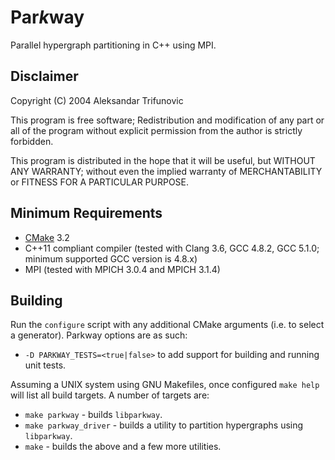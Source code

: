 # Par<i>k</i>way

Parallel hypergraph partitioning in C++ using MPI.

## Disclaimer

Copyright (C) 2004 Aleksandar Trifunovic

This program is free software; Redistribution and modification of any part or
all of the program without explicit permission from the author is strictly
forbidden.

This program is distributed in the hope that it will be useful, but WITHOUT
ANY WARRANTY; without even the implied warranty of MERCHANTABILITY or FITNESS
FOR A PARTICULAR PURPOSE.

## Minimum Requirements

* [CMake](http://cmake.org/) 3.2
* C++11 compliant compiler (tested with Clang 3.6, GCC 4.8.2, GCC 5.1.0;
  minimum supported GCC version is 4.8.x)
* MPI (tested with MPICH 3.0.4 and MPICH 3.1.4)

## Building

Run the `configure` script with any additional CMake arguments (i.e. to select
a generator). Parkway options are as such:

* `-D PARKWAY_TESTS=<true|false>` to add support for building and running unit
  tests.

Assuming a UNIX system using GNU Makefiles, once configured `make help` will
list all build targets. A number of targets are:

* `make parkway` - builds `libparkway`.
* `make parkway_driver` - builds a utility to partition hypergraphs using
  `libparkway`.
* `make` - builds the above and a few more utilities.

